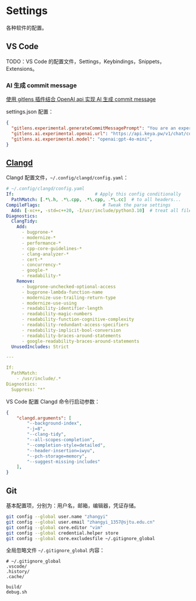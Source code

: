 # Settings

各种软件的配置。

## VS Code

TODO：VS Code 的配置文件，Settings，Keybindings，Snippets，Extensions。

### AI 生成 commit message

[使用 gitlens 插件结合 OpenAI api 实现 AI 生成 commit message](https://linux.do/t/topic/181361)

settings.json 配置：

```json
{
  "gitlens.experimental.generateCommitMessagePrompt": "You are an expert software engineer. Review the provided context and diffs which are about to be committed to a git repo. Review the diffs carefully. Generate a commit message for those changes. The commit message MUST use the imperative tense. The commit message should be structured as follows: <type>: <title> The commit message can come with an optional description after the title with a blank line. Remember don't make the title too long. Use these for <type>: fix, feat, build, chore, ci, docs, style, refactor, perf, test Reply with JUST the commit message, without quotes, comments, questions, etc!",
  "gitlens.ai.experimental.openai.url": "https://api.keya.pw/v1/chat/completions",
  "gitlens.ai.experimental.model": "openai:gpt-4o-mini",
}
```

## [Clangd](https://clangd.llvm.org/)

Clangd 配置文件，`~/.config/clangd/config.yaml`：

```yaml
# ~/.config/clangd/config.yaml
If:                               # Apply this config conditionally
  PathMatch: [.*\.h, .*\.cpp, .*\.cpp, .*\.cc]  # to all headers...
CompileFlags:                        # Tweak the parse settings
  Add: [-xc++, -std=c++20, -I/usr/include/python3.10]  # treat all files as C++, enable more warnings
Diagnostics:
  ClangTidy:
    Add:
      - bugprone-*
      - modernize-*
      - performance-*
      - cpp-core-guidelines-*
      - clang-analyzer-*
      - cert-*
      - concurrency-*
      - google-*
      - readability-*
    Remove:
      - bugprone-unchecked-optional-access
      - bugprone-lambda-function-name
      - modernize-use-trailing-return-type
      - modernize-use-using
      - readability-identifier-length
      - readability-magic-numbers
      - readability-function-cognitive-complexity
      - readability-redundant-access-specifiers
      - readability-implicit-bool-conversion
      - readability-braces-around-statements
      - google-readability-braces-around-statements
  UnusedIncludes: Strict

---

If:
  PathMatch:
    - /usr/include/.*
Diagnostics:
  Suppress: "*"
```

VS Code 配置 Clangd 命令行启动参数：
```json
{
    "clangd.arguments": [
        "--background-index",
        "-j=8",
        "--clang-tidy",
        "--all-scopes-completion",
        "--completion-style=detailed",
        "--header-insertion=iwyu",
        "--pch-storage=memory",
        "--suggest-missing-includes"
    ],
}
```

## Git

基本配置项，分别为：用户名，邮箱，编辑器，凭证存储。

```bash
git config --global user.name "zhangyi"
git config --global user.email "zhangyi_1357@sjtu.edu.cn"
git config --global core.editor "vim"
git config --global credential.helper store
git config --global core.excludesfile ~/.gitignore_global
```

全局忽略文件 `~/.gitignore_global` 内容：

```gitignore
# ~/.gitignore_global
.vscode/
.history/
.cache/

build/
debug.sh
```
